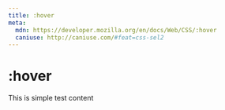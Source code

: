 ```yaml
---
title: :hover
meta:
  mdn: https://developer.mozilla.org/en/docs/Web/CSS/:hover
  caniuse: http://caniuse.com/#feat=css-sel2
---
```


# :hover

This is simple test content
